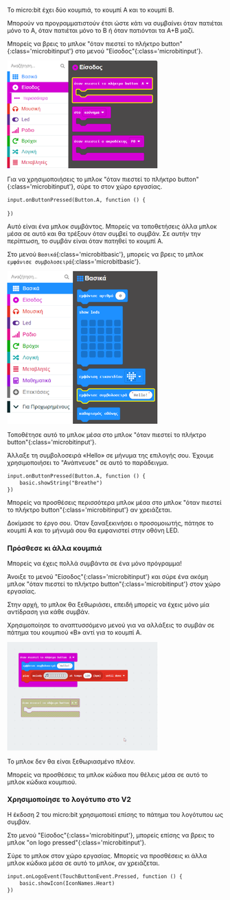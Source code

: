 Το micro:bit έχει δύο κουμπιά, το κουμπί A και το κουμπί B.

Μπορούν να προγραμματιστούν έτσι ώστε κάτι να συμβαίνει όταν πατιέται μόνο το Α, όταν πατιέται μόνο το Β ή όταν πατιόνται τα Α+Β μαζί.

Μπορείς να βρεις το μπλοκ "όταν πιεστεί το πλήκτρο button"{:class='microbitinput'} στο μενού "Είσοδος"{:class='microbitinput'}.

<img src="images/input-on-ButtonA.png" alt="Input menu expanded showing the `on button pressed` block highlighted." width="350"/>

Για να χρησιμοποιήσεις το μπλοκ "όταν πιεστεί το πλήκτρο button"{:class='microbitinput'}, σύρε το στον χώρο εργασίας.

```microbit
input.onButtonPressed(Button.A, function () {
	
})
```

Αυτό είναι ένα μπλοκ συμβάντος. Μπορείς να τοποθετήσεις άλλα μπλοκ μέσα σε αυτό και θα τρέξουν όταν συμβεί το συμβάν. Σε αυτήν την περίπτωση, το συμβάν είναι όταν πατηθεί το κουμπί A.

Στο μενού `Βασικά`{:class='microbitbasic'}, μπορείς να βρεις το μπλοκ `εμφάνισε συμβολοσειρά`{:class='microbitbasic'}.

<img src="images/basic-blocks.png" alt="Basic menu expanded showing the `show string` block highlighted." width="350"/>

Τοποθέτησε αυτό το μπλοκ μέσα στο μπλοκ "όταν πιεστεί το πλήκτρο button"{:class='microbitinput'}.

Άλλαξε τη συμβολοσειρά «Hello» σε μήνυμα της επιλογής σου. Έχουμε χρησιμοποιήσει το "Ανάπνευσε" σε αυτό το παράδειγμα.

```microbit
input.onButtonPressed(Button.A, function () {
    basic.showString("Breathe")
})
```

Μπορείς να προσθέσεις περισσότερα μπλοκ μέσα στο μπλοκ "όταν πιεστεί το πλήκτρο button"{:class='microbitinput'} αν χρειάζεται.

Δοκίμασε το έργο σου. Όταν ξαναξεκινήσει ο προσομοιωτής, πάτησε το κουμπί A και το μήνυμά σου θα εμφανιστεί στην οθόνη LED.

### Πρόσθεσε κι άλλα κουμπιά

Μπορείς να έχεις πολλά συμβάντα σε ένα μόνο πρόγραμμα!

Άνοιξε το μενού "Είσοδος"{:class='microbitinput'} και σύρε ένα ακόμη μπλοκ "όταν πιεστεί το πλήκτρο button"{:class='microbitinput'} στον χώρο εργασίας.

Στην αρχή, το μπλοκ θα ξεθωριάσει, επειδή μπορείς να έχεις μόνο μία αντίδραση για κάθε συμβάν.

Χρησιμοποίησε το αναπτυσσόμενο μενού για να αλλάξεις το συμβάν σε πάτημα του κουμπιού «Β» αντί για το κουμπί Α.

<img src="images/changebutton-menu.gif" alt="Animation showing the drop-down menu on the `on button pressed` block. Button B is chosen and the block is no longer greyed out." width="350"/>

Το μπλοκ δεν θα είναι ξεθωριασμένο πλέον.

Μπορείς να προσθέσεις τα μπλοκ κώδικα που θέλεις μέσα σε αυτό το μπλοκ κώδικα κουμπιού.

### Χρησιμοποίησε το λογότυπο στο V2

Η έκδοση 2 του micro:bit χρησιμοποιεί επίσης το πάτημα του λογότυπου ως συμβάν.

Στο μενού "Είσοδος"{:class='microbitinput'}, μπορείς επίσης να βρεις το μπλοκ "on logo pressed"{:class='microbitinput'}.

Σύρε το μπλοκ στον χώρο εργασίας. Μπορείς να προσθέσεις κι άλλα μπλοκ κώδικα μέσα σε αυτό το μπλοκ, αν χρειάζεται.

```microbit
input.onLogoEvent(TouchButtonEvent.Pressed, function () {
    basic.showIcon(IconNames.Heart)
})
```
